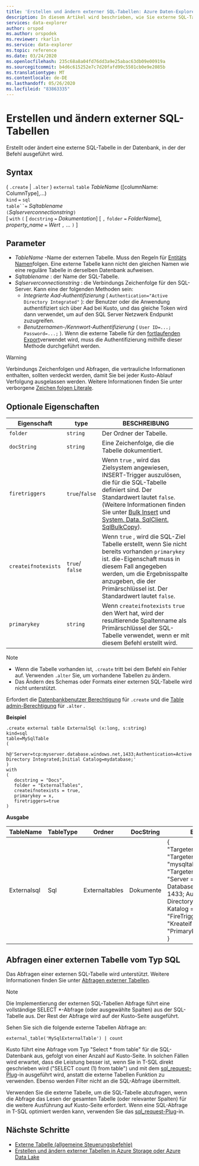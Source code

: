 ```yaml
---
title: 'Erstellen und ändern externer SQL-Tabellen: Azure Daten-Explorer'
description: In diesem Artikel wird beschrieben, wie Sie externe SQL-Tabellen erstellen und ändern.
services: data-explorer
author: orspod
ms.author: orspodek
ms.reviewer: rkarlin
ms.service: data-explorer
ms.topic: reference
ms.date: 03/24/2020
ms.openlocfilehash: 235c68a8a04fd76dd3a9e25abac63db09e00919a
ms.sourcegitcommit: b4d6c615252e7c7d20fafd99c5501cb0e9e2085b
ms.translationtype: MT
ms.contentlocale: de-DE
ms.lasthandoff: 05/26/2020
ms.locfileid: "83863335"
---
```

# <a name="create-and-alter-external-sql-tables"></a>Erstellen und ändern externer SQL-Tabellen

Erstellt oder ändert eine externe SQL-Tabelle in der Datenbank, in der der Befehl ausgeführt wird.  

## <a name="syntax"></a>Syntax

( `.create`  |  `.alter` ) `external` `table` *TableName* ([columnName: ColumnType],...)  
`kind` `=` `sql`  
`table``=` *Sqltablename*  
`(`*Sqlserverconnectionstring*`)`  
[ `with` `(` [ `docstring` `=` *Dokumentation*] [ `,` `folder` `=` *FolderName*], *property_name* `=` *Wert* `,` ... `)` ]

## <a name="parameters"></a>Parameter

* *TableName* -Name der externen Tabelle. Muss den Regeln für [Entitäts Namen](../query/schema-entities/entity-names.md)folgen. Eine externe Tabelle kann nicht den gleichen Namen wie eine reguläre Tabelle in derselben Datenbank aufweisen.
* *Sqltablename* : der Name der SQL-Tabelle.
* *Sqlserverconnectionstring* : die Verbindungs Zeichenfolge für den SQL-Server. Kann eine der folgenden Methoden sein: 
  * *Integrierte Aad-Authentifizierung* ( `Authentication="Active Directory Integrated"` ): der Benutzer oder die Anwendung authentifiziert sich über Aad bei Kusto, und das gleiche Token wird dann verwendet, um auf den SQL Server Netzwerk Endpunkt zuzugreifen.
  * *Benutzernamen-/Kennwort-Authentifizierung* ( `User ID=...; Password=...;` ). Wenn die externe Tabelle für den [fortlaufenden Export](data-export/continuous-data-export.md)verwendet wird, muss die Authentifizierung mithilfe dieser Methode durchgeführt werden. 

> [!WARNING]
> Verbindungs Zeichenfolgen und Abfragen, die vertrauliche Informationen enthalten, sollten verdeckt werden, damit Sie bei jeder Kusto-Ablauf Verfolgung ausgelassen werden. Weitere Informationen finden Sie unter verborgene [Zeichen folgen Literale](../query/scalar-data-types/string.md#obfuscated-string-literals).

## <a name="optional-properties"></a>Optionale Eigenschaften

| Eigenschaft            | type            | BESCHREIBUNG                          |
|---------------------|-----------------|---------------------------------------------------------------------------------------------------|
| `folder`            | `string`        | Der Ordner der Tabelle.                  |
| `docString`         | `string`        | Eine Zeichenfolge, die die Tabelle dokumentiert.      |
| `firetriggers`      | `true`/`false`  | Wenn `true` , wird das Zielsystem angewiesen, INSERT-Trigger auszulösen, die für die SQL-Tabelle definiert sind. Der Standardwert lautet `false`. (Weitere Informationen finden Sie unter [Bulk Insert](https://msdn.microsoft.com/library/ms188365.aspx) und [System. Data. SqlClient. SqlBulkCopy](https://msdn.microsoft.com/library/system.data.sqlclient.sqlbulkcopy(v=vs.110).aspx)). |
| `createifnotexists` | `true`/ `false` | Wenn `true` , wird die SQL-Ziel Tabelle erstellt, wenn Sie nicht bereits vorhanden `primarykey` ist. die-Eigenschaft muss in diesem Fall angegeben werden, um die Ergebnisspalte anzugeben, die der Primärschlüssel ist. Der Standardwert lautet `false`.  |
| `primarykey`        | `string`        | Wenn `createifnotexists` `true` den Wert hat, wird der resultierende Spaltenname als Primärschlüssel der SQL-Tabelle verwendet, wenn er mit diesem Befehl erstellt wird.                  |

> [!NOTE]
> * Wenn die Tabelle vorhanden ist, `.create` tritt bei dem Befehl ein Fehler auf. Verwenden `.alter` Sie, um vorhandene Tabellen zu ändern. 
> * Das Ändern des Schemas oder Formats einer externen SQL-Tabelle wird nicht unterstützt. 

Erfordert die [Datenbankbenutzer Berechtigung](../management/access-control/role-based-authorization.md) für `.create` und die [Table admin-Berechtigung](../management/access-control/role-based-authorization.md) für `.alter` . 
 
**Beispiel** 

```kusto
.create external table ExternalSql (x:long, s:string) 
kind=sql
table=MySqlTable
( 
   h@'Server=tcp:myserver.database.windows.net,1433;Authentication=Active Directory Integrated;Initial Catalog=mydatabase;'
)
with 
(
   docstring = "Docs",
   folder = "ExternalTables", 
   createifnotexists = true,
   primarykey = x,
   firetriggers=true
)  
```

**Ausgabe**

| TableName   | TableType | Ordner         | DocString | Eigenschaften                            |
|-------------|-----------|----------------|-----------|---------------------------------------|
| Externalsql | Sql       | Externaltables | Dokumente      | {<br>  "Targetentitykind": "sqltable" ",<br>  "Targetentityname": "mysqltable",<br>  "Targetentityconnectionstring": "Server = TCP:myserver. Database. Windows. net, 1433; Authentication = Active Directory integriert; anfangs Katalog = MyDatabase; ",<br>  "FireTriggers": true,<br>  "Kreateif NotExists": true,<br>  "PrimaryKey": "x"<br>} |

## <a name="querying-an-external-table-of-type-sql"></a>Abfragen einer externen Tabelle vom Typ SQL 

Das Abfragen einer externen SQL-Tabelle wird unterstützt. Weitere Informationen finden Sie unter [Abfragen externer Tabellen](../../data-lake-query-data.md). 

> [!Note]
> Die Implementierung der externen SQL-Tabellen Abfrage führt eine vollständige SELECT *-Abfrage (oder ausgewählte Spalten) aus der SQL-Tabelle aus. Der Rest der Abfrage wird auf der Kusto-Seite ausgeführt. 

Sehen Sie sich die folgende externe Tabellen Abfrage an: 

```kusto
external_table('MySqlExternalTable') | count
```

Kusto führt eine Abfrage vom Typ "Select * from table" für die SQL-Datenbank aus, gefolgt von einer Anzahl auf Kusto-Seite. In solchen Fällen wird erwartet, dass die Leistung besser ist, wenn Sie in T-SQL direkt geschrieben wird ("SELECT count (1) from table") und mit dem [sql_request-Plug](../query/sqlrequestplugin.md)-in ausgeführt wird, anstatt die externe Tabellen Funktion zu verwenden. Ebenso werden Filter nicht an die SQL-Abfrage übermittelt.  

Verwenden Sie die externe Tabelle, um die SQL-Tabelle abzufragen, wenn die Abfrage das Lesen der gesamten Tabelle (oder relevanter Spalten) für die weitere Ausführung auf Kusto-Seite erfordert. Wenn eine SQL-Abfrage in T-SQL optimiert werden kann, verwenden Sie das [sql_request-Plug](../query/sqlrequestplugin.md)-in.

## <a name="next-steps"></a>Nächste Schritte

* [Externe Tabelle (allgemeine Steuerungsbefehle)](externaltables.md)
* [Erstellen und ändern externer Tabellen in Azure Storage oder Azure Data Lake](external-tables-azurestorage-azuredatalake.md)
